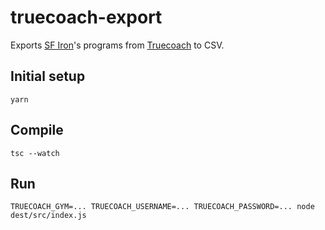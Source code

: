 # truecoach-export

Exports [SF Iron](https://www.sf-iron.com/)'s programs from [Truecoach](https://truecoach.co/) to CSV.

## Initial setup
```
yarn
```

## Compile
```
tsc --watch
```

## Run
```
TRUECOACH_GYM=... TRUECOACH_USERNAME=... TRUECOACH_PASSWORD=... node dest/src/index.js
```
